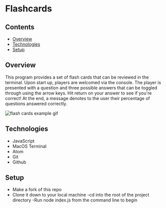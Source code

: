 # Flashcards

## Contents
- [Overview](#overview)
- [Technologies](#technologies)
- [Setup](#setup)

## Overview
This program provides a set of flash cards that can be reviewed in the terminal. Upon start up, players are welcomed via the console. The player is presented with a question and three possible answers that can be toggled through using the arrow keys. Hit return on your answer to see if you're correct! At the end, a message denotes to the user their percentage of questions answered correctly.

![flash cards example gif](https://media.giphy.com/media/bZP8cYAAFwyin1fbnp/giphy.gif)

## Technologies
- JavaScript
- MacOS Terminal
- Atom
- Git
- Github

## Setup
- Make a fork of this repo
- Clone it down to your local machine
-cd into the root of the project directory
-Run node index.js from the command line to begin
